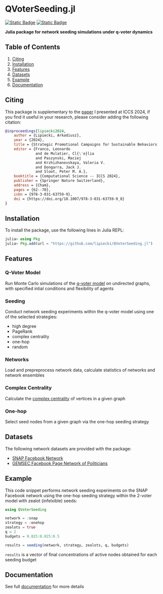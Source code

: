 # QVoterSeeding.jl
[![Static Badge](https://img.shields.io/badge/view-documentation-royalblue)](https://lipiecki.github.io/QVoterSeeding.jl/)
[![Static Badge](https://img.shields.io/badge/view-paper-mediumpurple)](https://doi.org/10.1007/978-3-031-63759-9_8)

**Julia package for network seeding simulations under q-voter dynamics**

## Table of Contents
1. [Citing](#citing)
2. [Installation](#installation)
3. [Features](#features)
4. [Datasets](#datasets)
5. [Example](#example)
6. [Documentation](#documentation)

## Citing
This package is supplementary to the [paper](https://doi.org/10.1007/978-3-031-63759-9_8) I presented at ICCS 2024, if you find it useful in your research, please consider adding the following citation:

```bibtex
@inproceedings{lipiecki2024,
    author = {Lipiecki, Arkadiusz},
    year = {2024},
    title = {Strategic Promotional Campaigns for Sustainable Behaviors: Maximizing Influence in Competitive Complex Contagions},
    editor = {Franco, Leonardo
              and de Mulatier, Cl{\'e}lia
              and Paszynski, Maciej
              and Krzhizhanovskaya, Valeria V.
              and Dongarra, Jack J.
              and Sloot, Peter M. A.},
    booktitle = {Computational Science -- ICCS 2024},
    publisher = {Springer Nature Switzerland},
    address = {Cham},
    pages = {62--70},
    isbn = {978-3-031-63759-9},
    doi = {https://doi.org/10.1007/978-3-031-63759-9_8}
}
```

## Installation
To install the package, use the following lines in Julia REPL:

```julia
julia> using Pkg
julia> Pkg.add(url = "https://github.com/lipiecki/QVoterSeeding.jl")
```

## Features

### Q-Voter Model
Run Monte Carlo simulations of the [q-voter model](https://doi.org/10.1103/PhysRevE.80.041129) on undirected graphs, with specified intial conditions and flexibility of agents

### Seeding
Conduct network seeding experiments within the q-voter model using one of the selected strategies:
- high degree
- PageRank
- complex centrality
- one-hop
- random

### Networks
Load and prepreprocess network data, calculate statistics of networks and network ensembles

### Complex Centrality
Calculate the [complex centrality](https://doi.org/10.1038/s41467-021-24704-6) of vertices in a given graph

### One-hop
Select seed nodes from a given graph via the one-hop seeding strategy

## Datasets
The following network datasets are provided with the package:
- [SNAP Facebook Network](https://snap.stanford.edu/data/ego-Facebook.html)
- [GEMSEC Facebook Page Network of Politicians](https://snap.stanford.edu/data/gemsec-Facebook.html)

## Example
This code snippet performs network seeding experiments on the SNAP Facebook network using the one-hop seeding strategy within the 2-voter model with zealot (infelxible) seeds:

```julia
using QVoterSeeding

network = :snap
strategy = :onehop
zealots = true
q = 2
budgets = 0.025:0.025:0.5

results = seeding(network, strategy, zealots, q, budgets)
```
`results` is a vector of final concentrations of active nodes obtained for each seeding budget

## Documentation
See full [documentation](https://lipiecki.github.io/QVoterSeeding.jl/) for more details
